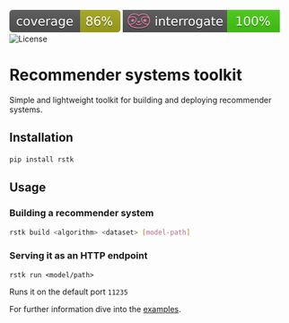 ![Coverage](coverage.svg) ![Interrogate](interrogate.svg) ![License](https://img.shields.io/badge/License-BSD%203--Clause-blue.svg)

# Recommender systems toolkit

Simple and lightweight toolkit for building and deploying recommender systems.
## Installation
```sh
pip install rstk
```

## Usage
### Building a recommender system
```sh
rstk build <algorithm> <dataset> [model-path]
```

### Serving it as an HTTP endpoint
```
rstk run <model/path>
```
Runs it on the default port `11235`

For further information dive into the [examples](https://github.com/rat-nick/rstk/tree/main/examples).
